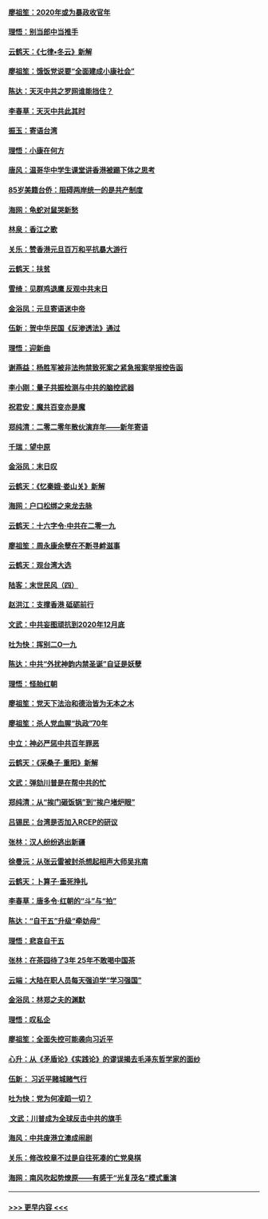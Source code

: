 #### [廖祖笙：2020年或为暴政收官年](../pages/nsc993/n11768216.md?t=01051344) 
#### [理悟：别当郎中当推手](../pages/nsc993/n11768243.md?t=01051344) 
#### [云鹤天：《七律▪冬云》新解](../pages/nsc993/n11768204.md?t=01051344) 
#### [廖祖笙：饿饭党说要“全面建成小康社会”](../pages/nsc993/n11767482.md?t=01051344) 
#### [陈达：天灭中共之罗网谁能挡住？](../pages/nsc993/n11767465.md?t=01051344) 
#### [李春草：天灭中共此其时](../pages/nsc993/n11767452.md?t=01051344) 
#### [振玉：寄语台湾](../pages/nsc993/n11767432.md?t=01051344) 
#### [理悟：小康在何方](../pages/nsc993/n11767394.md?t=01051344) 
#### [唐风：温哥华中学生课堂讲香港被踢下体之思考](../pages/nsc993/n11766848.md?t=01051344) 
#### [85岁美籍台侨：阻碍两岸统一的是共产制度](../pages/nsc993/n11765043.md?t=01051344) 
#### [海网：龟蛇对鼠哭新愁](../pages/nsc993/n11764895.md?t=01051344) 
#### [林泉：香江之歌](../pages/nsc993/n11764415.md?t=01051344) 
#### [关乐：赞香港元旦百万和平抗暴大游行](../pages/nsc993/n11764382.md?t=01051344) 
#### [云鹤天：扶贫](../pages/nsc993/n11764245.md?t=01051344) 
#### [雪绮：见群鸡退鹰  反观中共末日](../pages/nsc993/n11762112.md?t=01051344) 
#### [金浴凤：元旦寄语迷中帝](../pages/nsc993/n11761788.md?t=01051344) 
#### [伍新：贺中华民国《反渗透法》通过](../pages/nsc993/n11761994.md?t=01051344) 
#### [理悟：迎新曲](../pages/nsc993/n11761152.md?t=01051344) 
#### [谢燕益：杨胜军被非法拘禁致死案之紧急报案举报控告函](../pages/nsc993/n11756134.md?t=01051344) 
#### [李小刚：量子共振检测与中共的脑控武器](../pages/nsc993/n11754518.md?t=01051344) 
#### [祝君安：魔共百变亦是魔](../pages/nsc993/n11754469.md?t=01051344) 
#### [郑纯清：二零二零年散伙演弃年——新年寄语](../pages/nsc993/n11754195.md?t=01051344) 
#### [千瑞：望中原](../pages/nsc993/n11754159.md?t=01051344) 
#### [金浴凤：末日叹](../pages/nsc993/n11752359.md?t=01051344) 
#### [云鹤天：《忆秦娥‧娄山关》新解](../pages/nsc993/n11752348.md?t=01051344) 
#### [海网：户口松绑之来龙去脉](../pages/nsc993/n11752328.md?t=01051344) 
#### [云鹤天：十六字令‧中共在二零一九](../pages/nsc993/n11752305.md?t=01051344) 
#### [廖祖笙：周永康余孽在不断寻衅滋事](../pages/nsc993/n11751013.md?t=01051344) 
#### [云鹤天：观台湾大选](../pages/nsc993/n11751007.md?t=01051344) 
#### [陆客：末世民风（四）](../pages/nsc993/n11749203.md?t=01051344) 
#### [赵洪江：支撑香港 砥砺前行](../pages/nsc993/n11748482.md?t=01051344) 
#### [文武：中共妄图顽抗到2020年12月底](../pages/nsc993/n11748446.md?t=01051344) 
#### [吐为快：挥别二O一九](../pages/nsc993/n11748411.md?t=01051344) 
#### [陈达：中共“外扰神韵内禁圣诞”自证是妖孽](../pages/nsc993/n11748226.md?t=01051344) 
#### [理悟：怪胎红朝](../pages/nsc993/n11748206.md?t=01051344) 
#### [廖祖笙：党天下法治和德治皆为无本之木](../pages/nsc993/n11748135.md?t=01051344) 
#### [廖祖笙：杀人党血腥“执政”70年](../pages/nsc993/n11745144.md?t=01051344) 
#### [中立：神必严惩中共百年罪恶](../pages/nsc993/n11744970.md?t=01051344) 
#### [云鹤天：《采桑子‧重阳》新解](../pages/nsc993/n11744948.md?t=01051344) 
#### [文武：弹劾川普是在帮中共的忙](../pages/nsc993/n11744758.md?t=01051344) 
#### [郑纯清：从“挨门砸饭锅”到“挨户堵炉眼”](../pages/nsc993/n11744745.md?t=01051344) 
#### [吕锡民：台湾是否加入RCEP的研议](../pages/nsc993/n11744701.md?t=01051344) 
#### [张林：汉人纷纷逃出新疆](../pages/nsc993/n11743530.md?t=01051344) 
#### [徐曼沅：从张云雷被封杀想起相声大师吴兆南](../pages/nsc993/n11741816.md?t=01051344) 
#### [云鹤天：卜算子‧垂死挣扎](../pages/nsc993/n11739956.md?t=01051344) 
#### [李春草：唐多令‧红朝的“斗”与“拍”](../pages/nsc993/n11739830.md?t=01051344) 
#### [陈达：“自干五”升级“牵妨母”](../pages/nsc993/n11739724.md?t=01051344) 
#### [理悟：悲哀自干五](../pages/nsc993/n11739547.md?t=01051344) 
#### [张林：在茶园待了3年 25年不敢喝中国茶](../pages/nsc993/n11739240.md?t=01051344) 
#### [云端：大陆在职人员每天强迫学“学习强国”](../pages/nsc993/n11738735.md?t=01051344) 
#### [金浴凤：林郑之夫的渊默](../pages/nsc993/n11737735.md?t=01051344) 
#### [理悟：叹私企](../pages/nsc993/n11737715.md?t=01051344) 
#### [廖祖笙：全面失控可能袭向习近平](../pages/nsc993/n11737704.md?t=01051344) 
#### [心升：从《矛盾论》《实践论》的谬误揭去毛泽东哲学家的面纱](../pages/nsc993/n11736962.md?t=01051344) 
#### [伍新： 习近平赌城赌气行](../pages/nsc993/n11736929.md?t=01051344) 
#### [吐为快：党为何凌蹈一切？](../pages/nsc993/n11736915.md?t=01051344) 
#### [ 文武：川普成为全球反击中共的旗手](../pages/nsc993/n11736882.md?t=01051344) 
#### [海风：中共废港立澳成闹剧](../pages/nsc993/n11735857.md?t=01051344) 
#### [关乐：修改校章不过是自往死凑的亡党臭棋](../pages/nsc993/n11735097.md?t=01051344) 
#### [海网：南风吹起势燎原——有感于“光复茂名”模式重演](../pages/nsc993/n11732308.md?t=01051344) 

----
#### [ >>> 更早内容 <<< ](../indexes/nsc993-earlier.md)
